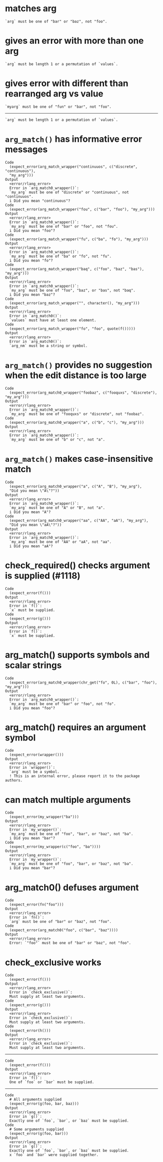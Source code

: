 # matches arg

    `arg` must be one of "bar" or "baz", not "foo".

# gives an error with more than one arg

    `arg` must be length 1 or a permutation of `values`.

# gives error with different than rearranged arg vs value

    `myarg` must be one of "fun" or "bar", not "foo".

---

    `arg` must be length 1 or a permutation of `values`.

# `arg_match()` has informative error messages

    Code
      (expect_error(arg_match_wrapper("continuuos", c("discrete", "continuous"),
      "my_arg")))
    Output
      <error/rlang_error>
      Error in `arg_match0_wrapper()`:
      `my_arg` must be one of "discrete" or "continuous", not "continuuos".
      i Did you mean "continuous"?
    Code
      (expect_error(arg_match_wrapper("fou", c("bar", "foo"), "my_arg")))
    Output
      <error/rlang_error>
      Error in `arg_match0_wrapper()`:
      `my_arg` must be one of "bar" or "foo", not "fou".
      i Did you mean "foo"?
    Code
      (expect_error(arg_match_wrapper("fu", c("ba", "fo"), "my_arg")))
    Output
      <error/rlang_error>
      Error in `arg_match0_wrapper()`:
      `my_arg` must be one of "ba" or "fo", not "fu".
      i Did you mean "fo"?
    Code
      (expect_error(arg_match_wrapper("baq", c("foo", "baz", "bas"), "my_arg")))
    Output
      <error/rlang_error>
      Error in `arg_match0_wrapper()`:
      `my_arg` must be one of "foo", "baz", or "bas", not "baq".
      i Did you mean "baz"?
    Code
      (expect_error(arg_match_wrapper("", character(), "my_arg")))
    Output
      <error/rlang_error>
      Error in `arg_match0()`:
      `values` must have at least one element.
    Code
      (expect_error(arg_match_wrapper("fo", "foo", quote(f()))))
    Output
      <error/rlang_error>
      Error in `arg_match0()`:
      `arg_nm` must be a string or symbol.

# `arg_match()` provides no suggestion when the edit distance is too large

    Code
      (expect_error(arg_match0_wrapper("foobaz", c("fooquxs", "discrete"), "my_arg")))
    Output
      <error/rlang_error>
      Error in `arg_match0_wrapper()`:
      `my_arg` must be one of "fooquxs" or "discrete", not "foobaz".
    Code
      (expect_error(arg_match0_wrapper("a", c("b", "c"), "my_arg")))
    Output
      <error/rlang_error>
      Error in `arg_match0_wrapper()`:
      `my_arg` must be one of "b" or "c", not "a".

# `arg_match()` makes case-insensitive match

    Code
      (expect_error(arg_match0_wrapper("a", c("A", "B"), "my_arg"),
      "Did you mean \"A\"?"))
    Output
      <error/rlang_error>
      Error in `arg_match0_wrapper()`:
      `my_arg` must be one of "A" or "B", not "a".
      i Did you mean "A"?
    Code
      (expect_error(arg_match0_wrapper("aa", c("AA", "aA"), "my_arg"),
      "Did you mean \"aA\"?"))
    Output
      <error/rlang_error>
      Error in `arg_match0_wrapper()`:
      `my_arg` must be one of "AA" or "aA", not "aa".
      i Did you mean "aA"?

# check_required() checks argument is supplied (#1118)

    Code
      (expect_error(f()))
    Output
      <error/rlang_error>
      Error in `f()`:
      `x` must be supplied.
    Code
      (expect_error(g()))
    Output
      <error/rlang_error>
      Error in `f()`:
      `x` must be supplied.

# arg_match() supports symbols and scalar strings

    Code
      (expect_error(arg_match0_wrapper(chr_get("fo", 0L), c("bar", "foo"), "my_arg")))
    Output
      <error/rlang_error>
      Error in `arg_match0_wrapper()`:
      `my_arg` must be one of "bar" or "foo", not "fo".
      i Did you mean "foo"?

# arg_match() requires an argument symbol

    Code
      (expect_error(wrapper()))
    Output
      <error/rlang_error>
      Error in `wrapper()`:
      `arg` must be a symbol.
      ! This is an internal error, please report it to the package authors.

# can match multiple arguments

    Code
      (expect_error(my_wrapper("ba")))
    Output
      <error/rlang_error>
      Error in `my_wrapper()`:
      `my_arg` must be one of "foo", "bar", or "baz", not "ba".
      i Did you mean "bar"?
    Code
      (expect_error(my_wrapper(c("foo", "ba"))))
    Output
      <error/rlang_error>
      Error in `my_wrapper()`:
      `my_arg` must be one of "foo", "bar", or "baz", not "ba".
      i Did you mean "bar"?

# arg_match0() defuses argument

    Code
      (expect_error(fn("foo")))
    Output
      <error/rlang_error>
      Error in `fn()`:
      `arg` must be one of "bar" or "baz", not "foo".
    Code
      (expect_error(arg_match0("foo", c("bar", "baz"))))
    Output
      <error/rlang_error>
      Error: `"foo"` must be one of "bar" or "baz", not "foo".

# check_exclusive works

    Code
      (expect_error(f()))
    Output
      <error/rlang_error>
      Error in `check_exclusive()`:
      Must supply at least two arguments.
    Code
      (expect_error(g()))
    Output
      <error/rlang_error>
      Error in `check_exclusive()`:
      Must supply at least two arguments.
    Code
      (expect_error(h()))
    Output
      <error/rlang_error>
      Error in `check_exclusive()`:
      Must supply at least two arguments.

---

    Code
      (expect_error(f()))
    Output
      <error/rlang_error>
      Error in `f()`:
      One of `foo` or `bar` must be supplied.

---

    Code
      # All arguments supplied
      (expect_error(g(foo, bar, baz)))
    Output
      <error/rlang_error>
      Error in `g()`:
      Exactly one of `foo`, `bar`, or `baz` must be supplied.
    Code
      # Some arguments supplied
      (expect_error(g(foo, bar)))
    Output
      <error/rlang_error>
      Error in `g()`:
      Exactly one of `foo`, `bar`, or `baz` must be supplied.
      x `foo` and `bar` were supplied together.

